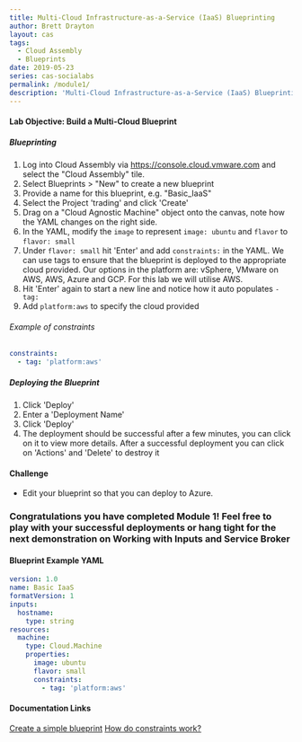 ```yaml
---
title: Multi-Cloud Infrastructure-as-a-Service (IaaS) Blueprinting
author: Brett Drayton
layout: cas
tags:
  - Cloud Assembly
  - Blueprints
date: 2019-05-23
series: cas-socialabs
permalink: /module1/
description: 'Multi-Cloud Infrastructure-as-a-Service (IaaS) Blueprinting'
---
```


#### Lab Objective: Build a Multi-Cloud Blueprint

##### Blueprinting
1.  Log into Cloud Assembly via <https://console.cloud.vmware.com> and select the "Cloud Assembly" tile.
2.  Select Blueprints > "New" to create a new blueprint
3.  Provide a name for this blueprint, e.g. "Basic_IaaS"
4.  Select the Project 'trading' and click 'Create'
5.  Drag on a "Cloud Agnostic Machine" object onto the canvas, note how the YAML changes on the right side.
6.  In the YAML, modify the `image` to represent `image: ubuntu` and `flavor` to `flavor: small`
8.  Under `flavor: small` hit 'Enter' and add `constraints:` in the YAML.
We can use tags to ensure that the blueprint is deployed to the appropriate cloud provided. Our options in the platform are: vSphere, VMware on AWS, AWS, Azure and GCP. For this lab we will utilise AWS.
9.  Hit 'Enter' again to start a new line and notice how it auto populates `- tag:`
10.  Add `platform:aws` to specify the cloud provided

###### Example of constraints
```yaml
constraints:
  - tag: 'platform:aws'
```

##### Deploying the Blueprint
1.  Click 'Deploy'
2.  Enter a 'Deployment Name'
3.  Click 'Deploy'
4.  The deployment should be successful after a few minutes, you can click on it to view more details. After a successful deployment you can click on 'Actions' and 'Delete' to destroy it

#### Challenge
-   Edit your blueprint so that you can deploy to Azure.

### Congratulations you have completed Module 1! Feel free to play with your successful deployments or hang tight for the next demonstration on Working with Inputs and Service Broker

#### Blueprint Example YAML
```yaml
version: 1.0
name: Basic IaaS
formatVersion: 1
inputs:
  hostname:
    type: string
resources:
  machine:
    type: Cloud.Machine
    properties:
      image: ubuntu
      flavor: small
      constraints:
        - tag: 'platform:aws'
```

#### Documentation Links
[Create a simple blueprint](https://docs.vmware.com/en/VMware-Cloud-Assembly/services/Using-and-Managing/GUID-1EE72CCE-A871-4E63-88E5-30C12246BBBF.html)
[How do constraints work?](https://docs.vmware.com/en/VMware-Cloud-Assembly/services/Using-and-Managing/GUID-C8C335F4-9623-401C-825E-6F5B2B3C6507.html)

